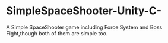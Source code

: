 # SimpleSpaceShooter-Unity-C-
A Simple SpaceShooter game including Force System and Boss Fight,though both of them are simple too.
